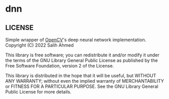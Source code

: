 # dnn
## LICENSE

Simple wrapper of [OpenCV](https://opencv.org)'s deep neural network implementation. Copyright (C) 2022 Salih Ahmed

This library is free software; you can redistribute it and/or modify it under the terms of the GNU Library General Public License as published by the Free Software Foundation, version 2 of the License.

This library is distributed in the hope that it will be useful, but WITHOUT ANY WARRANTY; without even the implied warranty of MERCHANTABILITY or FITNESS FOR A PARTICULAR PURPOSE. See the GNU Library General Public License for more details.
